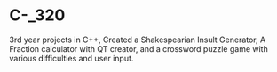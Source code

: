 # C-_320
3rd year projects in C++, Created a Shakespearian Insult Generator, A Fraction calculator with QT creator, and a crossword puzzle game with various difficulties and user input.

